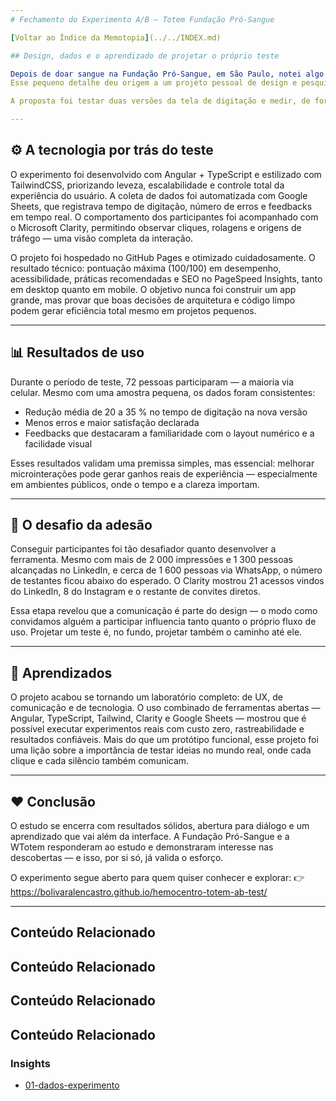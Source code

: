 ```yaml
---
# Fechamento do Experimento A/B — Totem Fundação Pró-Sangue

[Voltar ao Índice da Memotopia](../../INDEX.md)

## Design, dados e o aprendizado de projetar o próprio teste

Depois de doar sangue na Fundação Pró-Sangue, em São Paulo, notei algo simples: o totem de autoatendimento poderia oferecer uma digitação de CPF mais intuitiva.
Esse pequeno detalhe deu origem a um projeto pessoal de design e pesquisa aplicada, criado com o mesmo propósito da doação — contribuir de forma prática para melhorar a experiência de outras pessoas.

A proposta foi testar duas versões da tela de digitação e medir, de forma estruturada, qual delas era mais rápida, mais clara e menos propensa a erros.

---
```


## ⚙️ A tecnologia por trás do teste

O experimento foi desenvolvido com Angular + TypeScript e estilizado com TailwindCSS, priorizando leveza, escalabilidade e controle total da experiência do usuário.
A coleta de dados foi automatizada com Google Sheets, que registrava tempo de digitação, número de erros e feedbacks em tempo real.
O comportamento dos participantes foi acompanhado com o Microsoft Clarity, permitindo observar cliques, rolagens e origens de tráfego — uma visão completa da interação.

O projeto foi hospedado no GitHub Pages e otimizado cuidadosamente.
O resultado técnico: pontuação máxima (100/100) em desempenho, acessibilidade, práticas recomendadas e SEO no PageSpeed Insights, tanto em desktop quanto em mobile.
O objetivo nunca foi construir um app grande, mas provar que boas decisões de arquitetura e código limpo podem gerar eficiência total mesmo em projetos pequenos.

---

## 📊 Resultados de uso

Durante o período de teste, 72 pessoas participaram — a maioria via celular.
Mesmo com uma amostra pequena, os dados foram consistentes:

* Redução média de 20 a 35 % no tempo de digitação na nova versão
* Menos erros e maior satisfação declarada
* Feedbacks que destacaram a familiaridade com o layout numérico e a facilidade visual

Esses resultados validam uma premissa simples, mas essencial: melhorar microinterações pode gerar ganhos reais de experiência — especialmente em ambientes públicos, onde o tempo e a clareza importam.

---

## 📣 O desafio da adesão

Conseguir participantes foi tão desafiador quanto desenvolver a ferramenta.
Mesmo com mais de 2 000 impressões e 1 300 pessoas alcançadas no LinkedIn, e cerca de 1 600 pessoas via WhatsApp, o número de testantes ficou abaixo do esperado.
O Clarity mostrou 21 acessos vindos do LinkedIn, 8 do Instagram e o restante de convites diretos.

Essa etapa revelou que a comunicação é parte do design — o modo como convidamos alguém a participar influencia tanto quanto o próprio fluxo de uso.
Projetar um teste é, no fundo, projetar também o caminho até ele.

---

## 🧠 Aprendizados

O projeto acabou se tornando um laboratório completo: de UX, de comunicação e de tecnologia.
O uso combinado de ferramentas abertas — Angular, TypeScript, Tailwind, Clarity e Google Sheets — mostrou que é possível executar experimentos reais com custo zero, rastreabilidade e resultados confiáveis.
Mais do que um protótipo funcional, esse projeto foi uma lição sobre a importância de testar ideias no mundo real, onde cada clique e cada silêncio também comunicam.

---

## ❤️ Conclusão

O estudo se encerra com resultados sólidos, abertura para diálogo e um aprendizado que vai além da interface.
A Fundação Pró-Sangue e a WTotem responderam ao estudo e demonstraram interesse nas descobertas — e isso, por si só, já valida o esforço.

O experimento segue aberto para quem quiser conhecer e explorar:
👉 https://bolivaralencastro.github.io/hemocentro-totem-ab-test/

---

## Conteúdo Relacionado


## Conteúdo Relacionado


## Conteúdo Relacionado


## Conteúdo Relacionado

<!-- RELATED_CONTENT_START -->
### Insights
*   [01-dados-experimento](./insights/01-dados-experimento.md)
<!-- RELATED_CONTENT_END -->



